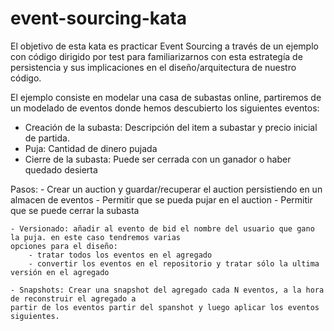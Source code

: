 # event-sourcing-kata

El objetivo de esta kata es practicar Event Sourcing a través de un ejemplo con 
código dirigido por test para familiarizarnos con esta estrategía de persistencia y 
sus implicaciones en el diseño/arquitectura de nuestro código.

El ejemplo consiste en modelar una casa de subastas online, partiremos de un modelado
de eventos donde hemos descubierto los siguientes eventos:
    
- Creación de la subasta: Descripción del item a subastar y precio inicial de partida.
- Puja: Cantidad de dinero pujada
- Cierre de la subasta: Puede ser cerrada con un ganador o haber quedado desierta

Pasos:
    - Crear un auction y guardar/recuperar el auction persistiendo en un almacen de eventos
    - Permitir que se pueda pujar en el auction
    - Permitir que se puede cerrar la subasta

    - Versionado: añadir al evento de bid el nombre del usuario que gano la puja. en este caso tendremos varias
    opciones para el diseño:
        - tratar todos los eventos en el agregado
        - convertir los eventos en el repositorio y tratar sólo la ultima versión en el agregado

    - Snapshots: Crear una snapshot del agregado cada N eventos, a la hora de reconstruir el agregado a 
    partir de los eventos partir del spanshot y luego aplicar los eventos siguientes.

